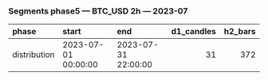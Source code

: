 ### Segments phase5 — BTC_USD 2h — 2023-07

| phase        | start               | end                 |   d1_candles |   h2_bars |
|:-------------|:--------------------|:--------------------|-------------:|----------:|
| distribution | 2023-07-01 00:00:00 | 2023-07-31 22:00:00 |           31 |       372 |
